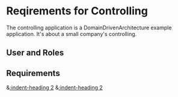 # Reqirements for Controlling
The controlling application is a DomainDrivenArchitecture example application. It's about a small company's controlling.

## User and Roles

## Requirements
&[:indent-heading 2](requirements/req/R001.md)
&[:indent-heading 2](tests/test/T001.md)
